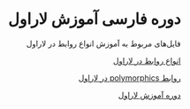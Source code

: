 <div dir="rtl">

# دوره فارسی آموزش لاراول

فایل‌های مربوط به آموزش انواع روابط در لاراول 

[انواع روابط در لاراول](https://prct.ir/leq6a)

[روابط polymorphics در لاراول](https://prct.ir/oWylY)


[دوره آموزش لاراول](https://percept.ir/@codefarm/collection/gplar)

</div>
